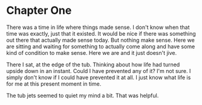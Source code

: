 # Chapter One

There was a time in life where things made sense. I don't know when that time 
was exactly, just that it existed. It would be nice if there was something out 
there that actually made sense today. But nothing make sense. Here we are 
sitting and waiting for something to actually come along and have some kind of 
condition to make sense. Here we are and it just doesn't jive.

There I sat, at the edge of the tub. Thinking about how life had turned upside 
down in an instant. Could I have prevented any of it? I'm not sure. I simply 
don't know if I could have prevented it at all. I just know what life is for me 
at this present moment in time.

The tub jets seemed to quiet my mind a bit. That was helpful.

